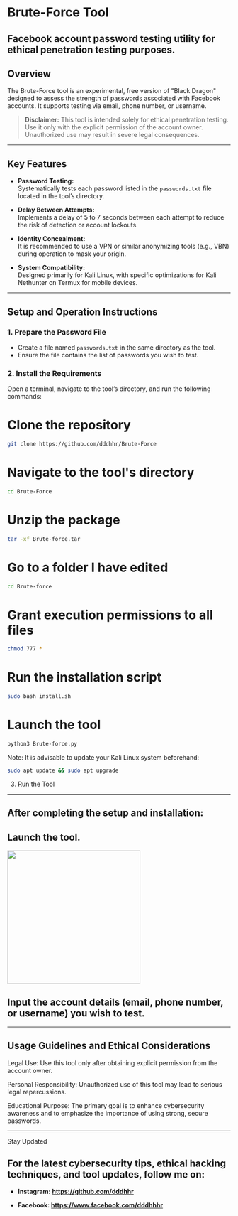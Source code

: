 # Brute-Force Tool

 ## Facebook account password testing utility for ethical penetration testing purposes.


## Overview

The Brute-Force tool is an experimental, free version of "Black Dragon" designed to assess the strength of passwords associated with Facebook accounts. It supports testing via email, phone number, or username.

> **Disclaimer:** This tool is intended solely for ethical penetration testing. Use it only with the explicit permission of the account owner. Unauthorized use may result in severe legal consequences.

---

## Key Features

- **Password Testing:**  
  Systematically tests each password listed in the `passwords.txt` file located in the tool’s directory.

- **Delay Between Attempts:**  
  Implements a delay of 5 to 7 seconds between each attempt to reduce the risk of detection or account lockouts.

- **Identity Concealment:**  
  It is recommended to use a VPN or similar anonymizing tools (e.g., VBN) during operation to mask your origin.

- **System Compatibility:**  
  Designed primarily for Kali Linux, with specific optimizations for Kali Nethunter on Termux for mobile devices.

---

## Setup and Operation Instructions

### 1. Prepare the Password File

- Create a file named `passwords.txt` in the same directory as the tool.
- Ensure the file contains the list of passwords you wish to test.

### 2. Install the Requirements

Open a terminal, navigate to the tool’s directory, and run the following commands:


# Clone the repository
```bash
git clone https://github.com/dddhhr/Brute-Force

```

# Navigate to the tool's directory
```bash
cd Brute-Force
```

# Unzip the package
```bash
tar -xf Brute-force.tar
```
# Go to a folder I have edited 
```bash
cd Brute-force
```
# Grant execution permissions to all files

```bash
chmod 777 *
```

# Run the installation script
```bash
sudo bash install.sh
```

# Launch the tool
```bash
python3 Brute-force.py
```

Note: It is advisable to update your Kali Linux system beforehand:
```bash
sudo apt update && sudo apt upgrade
```

3. Run the Tool
---
After completing the setup and installation:
---
Launch the tool.
---

<img src="https://raw.githubusercontent.com/dddhhr/Brute-Force/main/Picsart_25-03-14_15-53-34-107.png" width="300">

## Input the account details (email, phone number, or username) you wish to test.



---

Usage Guidelines and Ethical Considerations
---
Legal Use:
Use this tool only after obtaining explicit permission from the account owner.

Personal Responsibility:
Unauthorized use of this tool may lead to serious legal repercussions.

Educational Purpose:
The primary goal is to enhance cybersecurity awareness and to emphasize the importance of using strong, secure passwords.



---

Stay Updated

## For the latest cybersecurity tips, ethical hacking techniques, and tool updates, follow me on:

- **Instagram: https://github.com/dddhhr**

- **Facebook: https://www.facebook.com/dddhhhr**











